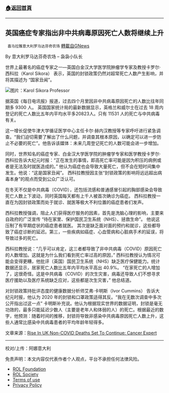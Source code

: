 ###  [:house:返回首頁](https://github.com/ourhimalayas/txt)
---


## 英国癌症专家指出非中共病毒原因死亡人数将继续上升
` 喜马拉雅意大利罗马达芬奇农场` [轉載自GNews](https://gnews.org/zh-hans/1686555/)

By 意大利罗马达芬奇农场 – 袅袅小队长

世界上最著名的癌症专家之一––­英国白金汉大学医学院肿瘤学专家及教授卡罗尔·西科拉（Karol Sikora） 表示，英国的封锁政策仍然对超常死亡人数产生影响，并将其描述为 “国家丑闻”。

![](https://assets.gnews.org/wp-content/uploads/2021/11/karol-sikora.jpg-1.jpeg)图片：Karol Sikora Professor

据英国《每日电讯报》报道，过去四个月里因非中共病毒原因死亡的人数比往年同期多 9300 人。 英国国家统计局的最新数据显示，英格兰和威尔士在过去 18 周内登记的死亡人数比五年内平均水平多20823人。只有 11531 人的死亡与中共病毒有关。

这一增长促使牛津大学循证医学中心主任卡尔·赫内汉教授等专家呼吁进行紧急调查。“我们迫切需要了解出了什么问题，并调查其根本原因，以确定可以进一步防止不必要的死亡”。他告诉该媒体：未来几周登记死亡的人数可能会进一步增加。

同时，世界知名的癌症专家、白金汉大学医学院的肿瘤学专家和医学教授卡罗尔·西科拉告诉大纪元时报：“正在发生的事情，即高死亡率可能是因为积压的病例或者是无法及时就医造成的。” 他认为癌症也会导致大量死亡，但不会在短时间集中发生。他说：“这是国家丑闻”。 西科拉教授因主张“封锁政策的影响将远远超出病毒本身”的观点而受到公众广泛认可。

在冬天不仅是中共病毒（COVID），还包括流感和普通感冒引起的胸部感染会导致死亡人数上下波动，同时英国每天都有上千人被首次确诊为癌症。 西科拉教授一直在为因封锁政策而处于就诊、就医等极大不利位置的癌症患者们发声。

西科拉教授强调，阻止人们获得医疗服务的因素，首先是洗脑心理的影响，主要来自政府的广泛宣传 “待在家里、保护国民卫生系统（NHS）、拯救生命”。 他说这压制了有早期症状的癌症患者就医。 其次是缺乏面对面的预约和就诊，这些都导致了癌症诊断的延迟。第三，一些疾病如癌症、心血管病和心脏病手术的延误，将导致过多的死亡。

西科拉教授说：“几乎可以肯定，这三者都导致了非中共病毒（COVID）原因死亡的人数增加。这就是为什么我们看到死亡率过高的原因，” 西科拉教授认为情况可能会变得更糟，他批评（英国）国民卫生系统（NHS）缺乏医疗保健能力。统计数据还显示，居家死亡人数比五年内平均水平高出 40.9%。 “在家死亡的人增加了，这很奇怪。这是中共病毒（COVID）的次生灾害，病毒还导致人们不想寻求医疗援助以及医疗系统缺乏应对，这些都是次生灾害，” 他总结道。

对封锁政策持批评态度的健康数据分析师艾弗·卡明斯（Ivor Cummins） 告诉大纪元时报，他认为 2020 年的封锁和口罩政策适得其反。“我在无数次调查中多次公开指出过这一点” 卡明斯补充说。他认为根据现实世界的数据证明，封锁是毫无功效的，最多只能延迟少数人（主要是老年人和体弱的人）的死亡。根据最近的数字，他预测：随着时间的推移，封锁将导致非感染中共病毒原因死亡人数上升，这些人通常比感染中共病毒患者的平均年龄年轻得多。

文章来源：[Rise In UK Non-COVID Deaths Set To Continue: Cancer Expert](https://www.zerohedge.com/medical/rise-uk-non-covid-deaths-set-continue-cancer-expert)

* * *

校对/上传：阿娜意大利

 

免责声明：本文内容仅代表作者个人观点，平台不承担任何法律风险。

- [ROL Foundation](https://rolfoundation.org/)
- [ROL Society](https://rolsociety.org/)
- [Terms of use](https://gnews.org/terms-of-use-3/)
- [Privacy Policy](https://gnews.org/privacy-policy/)
